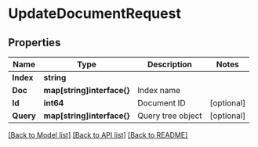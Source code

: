 # UpdateDocumentRequest

## Properties

Name | Type | Description | Notes
------------ | ------------- | ------------- | -------------
**Index** | **string** |  | 
**Doc** | **map[string]interface{}** | Index name | 
**Id** | **int64** | Document ID | [optional] 
**Query** | **map[string]interface{}** | Query tree object | [optional] 

[[Back to Model list]](../README.md#documentation-for-models) [[Back to API list]](../README.md#documentation-for-api-endpoints) [[Back to README]](../README.md)


